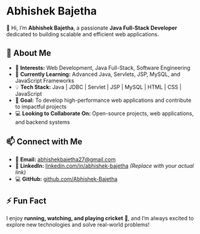 # Abhishek Bajetha

👋 Hi, I’m **Abhishek Bajetha**, a passionate **Java Full-Stack Developer** dedicated to building scalable and efficient web applications.  

## 🚀 About Me  
- 👀 **Interests:** Web Development, Java Full-Stack, Software Engineering  
- 🌱 **Currently Learning:** Advanced Java, Servlets, JSP, MySQL, and JavaScript Frameworks  
- 💡 **Tech Stack:** Java | JDBC | Servlet | JSP | MySQL | HTML | CSS | JavaScript  
- 🎯 **Goal:** To develop high-performance web applications and contribute to impactful projects  
- 💻 **Looking to Collaborate On:** Open-source projects, web applications, and backend systems  

## 📫 Connect with Me  
- 📩 **Email:** [abhishekbajetha27@gmail.com](mailto:abhishekbajetha27@gmail.com)  
- 🔗 **LinkedIn:** [linkedin.com/in/abhishek-bajetha](#) *(Replace with your actual link)*  
- 💻 **GitHub:** [github.com/Abhishek-Bajetha](https://github.com/Abhishek-Bajetha)  

## ⚡ Fun Fact  
I enjoy **running, watching, and playing cricket** 🏏, and I’m always excited to explore new technologies and solve real-world problems!  

<!---
Abhishek-Bajetha/Abhishek-Bajetha is a ✨ special ✨ repository because its `README.md` (this file) appears on your GitHub profile.
You can click the Preview link to take a look at your changes.
--->
